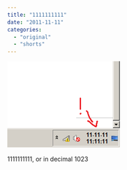 ```yaml
---
title: "1111111111"
date: "2011-11-11"
categories: 
  - "original"
  - "shorts"
---
```


![](images/tumblr_luhsdn7lNi1qz4vrlo1_r1_400.png)

1111111111, or in decimal 1023
